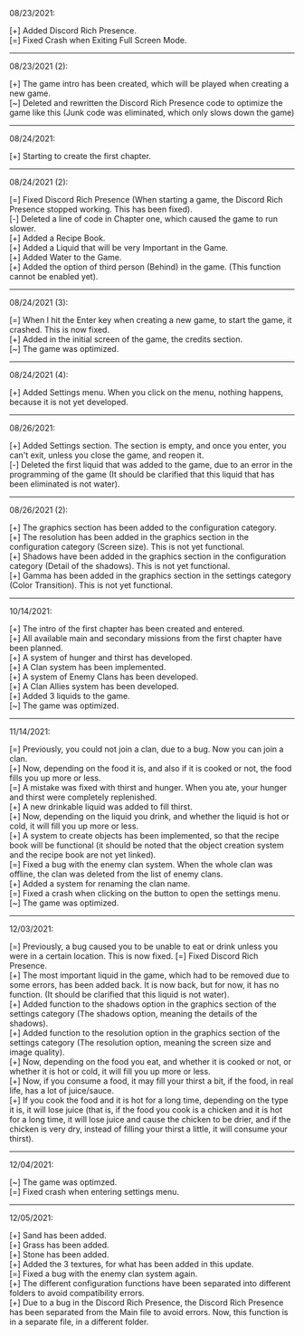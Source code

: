 08/23/2021:

[+] Added Discord Rich Presence.     
[=] Fixed Crash when Exiting Full Screen Mode.     

------------------------

08/23/2021 (2): 

[+] The game intro has been created, which will be played when creating a new game.      
[~] Deleted and rewritten the Discord Rich Presence code to optimize the game like this (Junk code was eliminated, which only slows down the game)      

-------------------------

08/24/2021:

[+] Starting to create the first chapter.       

-------------------------

08/24/2021 (2):

[=] Fixed Discord Rich Presence (When starting a game, the Discord Rich Presence stopped working. This has been fixed).        
[-] Deleted a line of code in Chapter one, which caused the game to run slower.      
[+] Added a Recipe Book.       
[+] Added a Liquid that will be very Important in the Game.       
[+] Added Water to the Game.        
[+] Added the option of third person (Behind) in the game. (This function cannot be enabled yet).          

-------------------------

08/24/2021 (3):

[=] When I hit the Enter key when creating a new game, to start the game, it crashed. This is now fixed.               
[+] Added in the initial screen of the game, the credits section.          
[~] The game was optimized.             

-------------------------

08/24/2021 (4):

[+] Added Settings menu.  When you click on the menu, nothing happens, because it is not yet developed.           

-------------------------

08/26/2021:

[+] Added Settings section. The section is empty, and once you enter, you can't exit, unless you close the game, and reopen it.           
[-] Deleted the first liquid that was added to the game, due to an error in the programming of the game (It should be clarified that this liquid that has been eliminated is not water).               

-------------------------

08/26/2021 (2):

[+] The graphics section has been added to the configuration category.          
[+] The resolution has been added in the graphics section in the configuration category (Screen size). This is not yet functional.            
[+] Shadows have been added in the graphics section in the configuration category (Detail of the shadows). This is not yet functional.             
[+] Gamma has been added in the graphics section in the settings category (Color Transition). This is not yet functional.           

-------------------------

10/14/2021:

[+] The intro of the first chapter has been created and entered.             
[+] All available main and secondary missions from the first chapter have been planned.               
[+] A system of hunger and thirst has developed.                 
[+] A Clan system has been implemented.                 
[+] A system of Enemy Clans has been developed.                
[+] A Clan Allies system has been developed.             
[+] Added 3 liquids to the game.                
[~] The game was optimized.              

-------------------------

11/14/2021:

[=] Previously, you could not join a clan, due to a bug. Now you can join a clan.                
[+] Now, depending on the food it is, and also if it is cooked or not, the food fills you up more or less.            
[=] A mistake was fixed with thirst and hunger. When you ate, your hunger and thirst were completely replenished.          
[+] A new drinkable liquid was added to fill thirst.                 
[+] Now, depending on the liquid you drink, and whether the liquid is hot or cold, it will fill you up more or less.                  
[+] A system to create objects has been implemented, so that the recipe book will be functional (it should be noted that the object creation system and the recipe book are not yet linked).             
[=] Fixed a bug with the enemy clan system. When the whole clan was offline, the clan was deleted from the list of enemy clans.           
[+] Added a system for renaming the clan name.                 
[=] Fixed a crash when clicking on the button to open the settings menu.             
[~] The game was optimized.             

-------------------------

12/03/2021:

[=] Previously, a bug caused you to be unable to eat or drink unless you were in a certain location. This is now fixed.
[=] Fixed Discord Rich Presence.      
[+] The most important liquid in the game, which had to be removed due to some errors, has been added back. It is now back, but for now, it has no function. (It should be clarified that this liquid is not water).      
[+] Added function to the shadows option in the graphics section of the settings category (The shadows option, meaning the details of the shadows).        
[+] Added function to the resolution option in the graphics section of the settings category (The resolution option, meaning the screen size and image quality).     
[+] Now, depending on the food you eat, and whether it is cooked or not, or whether it is hot or cold, it will fill you up more or less.    
[+] Now, if you consume a food, it may fill your thirst a bit, if the food, in real life, has a lot of juice/sauce.    
[+] If you cook the food and it is hot for a long time, depending on the type it is, it will lose juice (that is, if the food you cook is a chicken and it is hot for a long time, it will lose juice and cause the chicken to be drier, and if the chicken is very dry, instead of filling your thirst a little, it will consume your thirst).     

-------------------------

12/04/2021:

[~] The game was optimzed.    
[=] Fixed crash when entering settings menu.   

------------------------

12/05/2021:

[+] Sand has been added.   
[+] Grass has been added.    
[+] Stone has been added.   
[+] Added the 3 textures, for what has been added in this update.      
[=] Fixed a bug with the enemy clan system again.    
[+] The different configuration functions have been separated into different folders to avoid compatibility errors.    
[+] Due to a bug in the Discord Rich Presence, the Discord Rich Presence has been separated from the Main file to avoid errors. Now, this function is in a separate file, in a different folder.    

